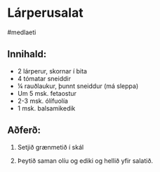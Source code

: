 
# Lárperusalat
#medlaeti

## Innihald:
- 2 lárperur, skornar í bita
- 4 tómatar sneiddir
- ¼  rauðlaukur, þunnt sneiddur (má sleppa)
- Um 5 msk. fetaostur 
- 2-3 msk. ólífuolía 
- 1 msk. balsamikedik 


## Aðferð:

1. Setjið grænmetið í skál

2. Þeytið saman olíu og ediki og hellið yfir salatið.

